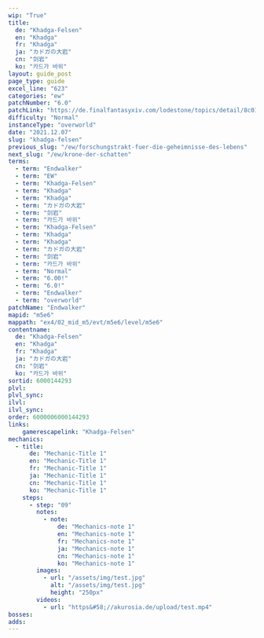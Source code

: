 ```yaml
---
wip: "True"
title:
  de: "Khadga-Felsen"
  en: "Khadga"
  fr: "Khadga"
  ja: "カドガの大岩"
  cn: "剑岩"
  ko: "카드가 바위"
layout: guide_post
page_type: guide
excel_line: "623"
categories: "ew"
patchNumber: "6.0"
patchLink: "https://de.finalfantasyxiv.com/lodestone/topics/detail/8c0146ce7f89035f0f27dcad1edcf30d3037fcf5"
difficulty: "Normal"
instanceType: "overworld"
date: "2021.12.07"
slug: "khadga-felsen"
previous_slug: "/ew/forschungstrakt-fuer-die-geheimnisse-des-lebens"
next_slug: "/ew/krone-der-schatten"
terms:
  - term: "Endwalker"
  - term: "EW"
  - term: "Khadga-Felsen"
  - term: "Khadga"
  - term: "Khadga"
  - term: "カドガの大岩"
  - term: "剑岩"
  - term: "카드가 바위"
  - term: "Khadga-Felsen"
  - term: "Khadga"
  - term: "Khadga"
  - term: "カドガの大岩"
  - term: "剑岩"
  - term: "카드가 바위"
  - term: "Normal"
  - term: "6.00!"
  - term: "6.0!"
  - term: "Endwalker"
  - term: "overworld"
patchName: "Endwalker"
mapid: "m5e6"
mappath: "ex4/02_mid_m5/evt/m5e6/level/m5e6"
contentname:
  de: "Khadga-Felsen"
  en: "Khadga"
  fr: "Khadga"
  ja: "カドガの大岩"
  cn: "剑岩"
  ko: "카드가 바위"
sortid: 6000144293
plvl: 
plvl_sync: 
ilvl: 
ilvl_sync: 
order: 6000006000144293
links:
    gamerescapelink: "Khadga-Felsen"
mechanics:
  - title:
      de: "Mechanic-Title 1"
      en: "Mechanic-Title 1"
      fr: "Mechanic-Title 1"
      ja: "Mechanic-Title 1"
      cn: "Mechanic-Title 1"
      ko: "Mechanic-Title 1"
    steps:
      - step: "09"
        notes:
          - note:
              de: "Mechanics-note 1"
              en: "Mechanics-note 1"
              fr: "Mechanics-note 1"
              ja: "Mechanics-note 1"
              cn: "Mechanics-note 1"
              ko: "Mechanics-note 1"
        images:
          - url: "/assets/img/test.jpg"
            alt: "/assets/img/test.jpg"
            height: "250px"
        videos:
          - url: "https&#58;//akurosia.de/upload/test.mp4"
bosses:
adds:
---
```

